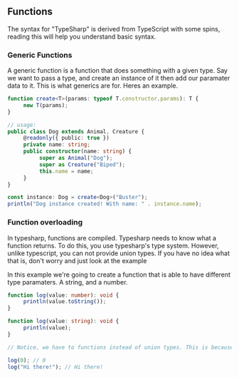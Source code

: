 ## Functions
The syntax for "TypeSharp" is derived from TypeScript with some spins, reading this will help you understand basic syntax.

### Generic Functions
A generic function is a function that does something with a given type. Say we want to pass a type, and create an instance of it then add our paramater data to it. This is what generics are for. Heres an example.
```ts
function create<T>(params: typeof T.constructor.params): T {
     new T(params);
}

// usage:
public class Dog extends Animal, Creature {
     @readonly({ public: true })
     private name: string;
     public constructor(name: string) {
          super as Animal("Dog");
          super as Creature("Biped");
          this.name = name;
     }
}

const instance: Dog = create<Dog>("Buster");
println("Dog instance created! With name: " . instance.name);
```

### Function overloading
In typesharp, functions are compiled. Typesharp needs to know what a function returns. To do this, you use typesharp's type system.
However, unlike typescript, you can not provide union types. If you have no idea what that is, don't worry and just look at the example


In this example we're going to create a function that is able to have different type paramaters. A string, and a number.
```ts
function log(value: number): void {
     println(value.toString());
}

function log(value: string): void {
     println(value);
}

// Notice, we have to functions instead of union types. This is because union types are repetitive.

log(0); // 0
log("Hi there!"); // Hi there!
```